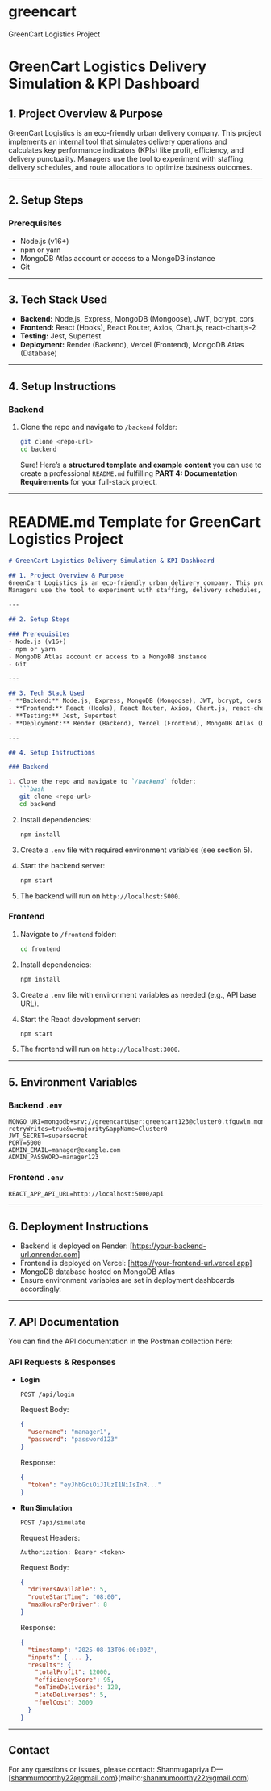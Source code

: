 # greencart
GreenCart Logistics Project
# GreenCart Logistics Delivery Simulation & KPI Dashboard

## 1. Project Overview & Purpose

GreenCart Logistics is an eco-friendly urban delivery company. This project implements an internal tool that simulates delivery operations and calculates key performance indicators (KPIs) like profit, efficiency, and delivery punctuality.
Managers use the tool to experiment with staffing, delivery schedules, and route allocations to optimize business outcomes.

---

## 2. Setup Steps

### Prerequisites

* Node.js (v16+)
* npm or yarn
* MongoDB Atlas account or access to a MongoDB instance
* Git

---

## 3. Tech Stack Used

* **Backend:** Node.js, Express, MongoDB (Mongoose), JWT, bcrypt, cors
* **Frontend:** React (Hooks), React Router, Axios, Chart.js, react-chartjs-2
* **Testing:** Jest, Supertest
* **Deployment:** Render (Backend), Vercel (Frontend), MongoDB Atlas (Database)

---

## 4. Setup Instructions

### Backend

1. Clone the repo and navigate to `/backend` folder:

   ```bash
   git clone <repo-url>
   cd backend
   ```
   Sure! Here’s a **structured template and example content** you can use to create a professional `README.md` fulfilling **PART 4: Documentation Requirements** for your full-stack project.

---

# README.md Template for GreenCart Logistics Project

````markdown
# GreenCart Logistics Delivery Simulation & KPI Dashboard

## 1. Project Overview & Purpose
GreenCart Logistics is an eco-friendly urban delivery company. This project implements an internal tool that simulates delivery operations and calculates key performance indicators (KPIs) like profit, efficiency, and delivery punctuality.  
Managers use the tool to experiment with staffing, delivery schedules, and route allocations to optimize business outcomes.

---

## 2. Setup Steps

### Prerequisites
- Node.js (v16+)
- npm or yarn
- MongoDB Atlas account or access to a MongoDB instance
- Git

---

## 3. Tech Stack Used
- **Backend:** Node.js, Express, MongoDB (Mongoose), JWT, bcrypt, cors
- **Frontend:** React (Hooks), React Router, Axios, Chart.js, react-chartjs-2
- **Testing:** Jest, Supertest
- **Deployment:** Render (Backend), Vercel (Frontend), MongoDB Atlas (Database)

---

## 4. Setup Instructions

### Backend

1. Clone the repo and navigate to `/backend` folder:
   ```bash
   git clone <repo-url>
   cd backend
````

2. Install dependencies:

   ```bash
   npm install
   ```
3. Create a `.env` file with required environment variables (see section 5).
4. Start the backend server:

   ```bash
   npm start
   ```
5. The backend will run on `http://localhost:5000`.

### Frontend

1. Navigate to `/frontend` folder:

   ```bash
   cd frontend
   ```
2. Install dependencies:

   ```bash
   npm install
   ```
3. Create a `.env` file with environment variables as needed (e.g., API base URL).
4. Start the React development server:

   ```bash
   npm start
   ```
5. The frontend will run on `http://localhost:3000`.

---

## 5. Environment Variables

### Backend `.env`

```
MONGO_URI=mongodb+srv://greencartUser:greencart123@cluster0.tfguwlm.mongodb.net/?retryWrites=true&w=majority&appName=Cluster0
JWT_SECRET=supersecret
PORT=5000
ADMIN_EMAIL=manager@example.com
ADMIN_PASSWORD=manager123

```

### Frontend `.env`

```
REACT_APP_API_URL=http://localhost:5000/api
```

---

## 6. Deployment Instructions

* Backend is deployed on Render: [https://your-backend-url.onrender.com]
* Frontend is deployed on Vercel: [https://your-frontend-url.vercel.app]
* MongoDB database hosted on MongoDB Atlas
* Ensure environment variables are set in deployment dashboards accordingly.

---

## 7. API Documentation

You can find the API documentation in the Postman collection here:

###  API Requests & Responses

* **Login**

  `POST /api/login`

  Request Body:

  ```json
  {
    "username": "manager1",
    "password": "password123"
  }
  ```

  Response:

  ```json
  {
    "token": "eyJhbGciOiJIUzI1NiIsInR..."
  }
  ```

* **Run Simulation**

  `POST /api/simulate`

  Request Headers:

  ```
  Authorization: Bearer <token>
  ```

  Request Body:

  ```json
  {
    "driversAvailable": 5,
    "routeStartTime": "08:00",
    "maxHoursPerDriver": 8
  }
  ```

  Response:

  ```json
  {
    "timestamp": "2025-08-13T06:00:00Z",
    "inputs": { ... },
    "results": {
      "totalProfit": 12000,
      "efficiencyScore": 95,
      "onTimeDeliveries": 120,
      "lateDeliveries": 5,
      "fuelCost": 3000
    }
  }
  ```

---

## Contact

For any questions or issues, please contact:
Shanmugapriya D— [shanmumoorthy22@gmail.com}(mailto:shanmumoorthy22@gmail.com)



